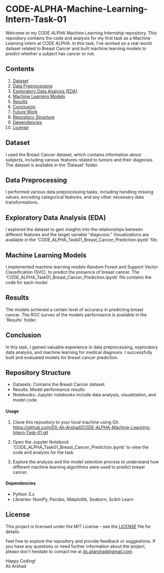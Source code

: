 # CODE-ALPHA-Machine-Learning-Intern-Task-01

Welcome to my CODE ALPHA Machine Learning Internship repository. This repository contains the code and analysis for my first task as a Machine Learning intern at CODE ALPHA. In this task, I've worked on a real-world dataset related to Breast Cancer and built machine learning models to predict whether a subject has cancer or not.

## Contents
1. [Dataset](#dataset)
2. [Data Preprocessing](#data-preprocessing)
3. [Exploratory Data Analysis (EDA)](#exploratory-data-analysis-eda)
4. [Machine Learning Models](#machine-learning-models)
5. [Results](#results)
6. [Conclusion](#conclusion)
7. [Future Work](#future-work)
8. [Repository Structure](#repository-structure)
9. [Dependencies](#dependencies) 
10. [License](#license)

## Dataset
I used the Breast Cancer dataset, which contains information about subjects, including various features related to tumors and their diagnosis. The dataset is available in the 'Dataset' folder. 

## Data Preprocessing
I performed various data preprocessing tasks, including handling missing values, encoding categorical features, and any other necessary data transformations.

## Exploratory Data Analysis (EDA)
I explored the dataset to gain insights into the relationships between different features and the target variable "diagnosis." Visualizations are available in the 'CODE_ALPHA_Task01_Breast_Cancer_Prediction.ipynb' file.

## Machine Learning Models
I implemented machine learning models Random Forest and Support Vector Classification (SVC), to predict the presence of breast cancer. The 'CODE_ALPHA_Task01_Breast_Cancer_Prediction.ipynb' file contains the code for each model.

## Results
The models achieved a certain level of accuracy in predicting breast cancer. The ROC curves of the models performance is available in the 'Results' folder.

## Conclusion
In this task, I gained valuable experience in data preprocessing, exploratory data analysis, and machine learning for medical diagnosis. I successfully built and evaluated models for breast cancer prediction.

## Repository Structure
- Datasets: Contains the Breast Cancer dataset.
- Results: Model performance results.
- Notebooks: Jupyter notebooks include data analysis, visualization, and model code.

#### Usage
1. Clone this repository to your local machine using Git.
 https://github.com/DS-Ali-Arshad/CODE-ALPHA-Machine-Learning-Intern-Task-01.git

2. Open the Jupyter Notebook 'CODE_ALPHA_Task01_Breast_Cancer_Prediction.ipynb' to view the code and analysis for the task.

3. Explore the analysis and the model selection process to understand how different machine learning algorithms were used to predict breast cancer.

#### Dependencies
- Python 3.x
- Libraries: NumPy, Pandas, Matplotlib, Seaborn, Scikit-Learn

## License
This project is licensed under the MIT License - see the [LICENSE](LICENSE) file for details.

Feel free to explore the repository and provide feedback or suggestions. If you have any questions or need further information about the project, please don't hesitate to contact me at ds.aliarshad@gmail.com.

Happy Coding!<br>
Ali Arshad
